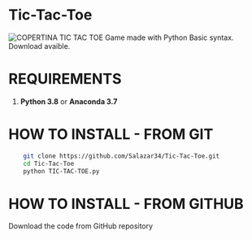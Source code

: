 # Tic-Tac-Toe
![COPERTINA](https://user-images.githubusercontent.com/60041565/87464542-9124ae80-c613-11ea-920e-cd76dab5bab1.jpg)
TIC TAC TOE Game made with Python Basic syntax. Download avaible.

# REQUIREMENTS
1. **Python 3.8** or **Anaconda 3.7**

# HOW TO INSTALL - FROM GIT
```bash
    git clone https://github.com/Salazar34/Tic-Tac-Toe.git
    cd Tic-Tac-Toe
    python TIC-TAC-TOE.py
```

# HOW TO INSTALL - FROM GITHUB
Download the code from GitHub repository
